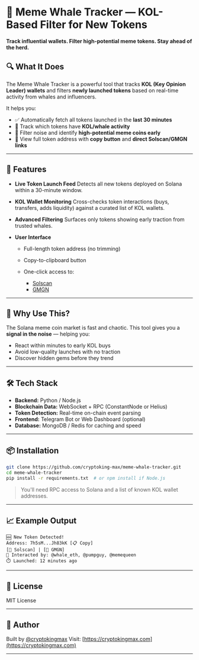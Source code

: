 
# 🐳 Meme Whale Tracker — KOL-Based Filter for New Tokens

**Track influential wallets. Filter high-potential meme tokens. Stay ahead of the herd.**

## 🔍 What It Does

The Meme Whale Tracker is a powerful tool that tracks **KOL (Key Opinion Leader) wallets** and filters **newly launched tokens** based on real-time activity from whales and influencers.

It helps you:

* ✅ Automatically fetch all tokens launched in the **last 30 minutes**
* 🐋 Track which tokens have **KOL/whale activity**
* 🧠 Filter noise and identify **high-potential meme coins early**
* 📎 View full token address with **copy button** and **direct Solscan/GMGN links**

---

## 🚀 Features

* **Live Token Launch Feed**
  Detects all new tokens deployed on Solana within a 30-minute window.

* **KOL Wallet Monitoring**
  Cross-checks token interactions (buys, transfers, adds liquidity) against a curated list of KOL wallets.

* **Advanced Filtering**
  Surfaces only tokens showing early traction from trusted whales.

* **User Interface**

  * Full-length token address (no trimming)
  * Copy-to-clipboard button
  * One-click access to:

    * [Solscan](https://solscan.io)
    * [GMGN](https://gmgn.ai)

---

## 🧠 Why Use This?

The Solana meme coin market is fast and chaotic. This tool gives you a **signal in the noise** — helping you:

* React within minutes to early KOL buys
* Avoid low-quality launches with no traction
* Discover hidden gems before they trend

---

## 🛠️ Tech Stack

* **Backend:** Python / Node.js
* **Blockchain Data:** WebSocket + RPC (ConstantNode or Helius)
* **Token Detection:** Real-time on-chain event parsing
* **Frontend:** Telegram Bot or Web Dashboard (optional)
* **Database:** MongoDB / Redis for caching and speed

---

## 📦 Installation

```bash
git clone https://github.com/cryptoking-max/meme-whale-tracker.git
cd meme-whale-tracker
pip install -r requirements.txt  # or npm install if Node.js
```

> You'll need RPC access to Solana and a list of known KOL wallet addresses.

---

## 📈 Example Output

```text
🆕 New Token Detected!
Address: 7h5sM...Jh83kK [📋 Copy]
[🔗 Solscan] | [🔗 GMGN]
👑 Interacted by: @whale_eth, @pumpguy, @memequeen
⏱️ Launched: 12 minutes ago
```

---

## 📄 License

MIT License

---

## 👤 Author

Built by [@cryptokingmax](https://t.me/cryptokingmax)
Visit: [https://cryptokingmax.com](https://cryptokingmax.com)

---

